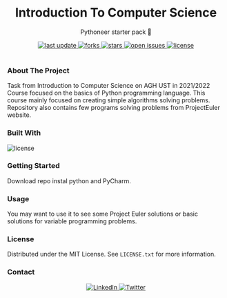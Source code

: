 <div align="center">
  
  <h1> Introduction To Computer Science </h1>
  <p> Pythoneer starter pack 🐍 </p>
  
  <div>
    <a href="">
      <img src="https://img.shields.io/github/last-commit/psp515/IntroductionToComputerScience" alt="last update" />
    </a>
    <a href="https://github.com/psp515/IntroductionToComputerScience/network/members">
      <img src="https://img.shields.io/github/forks/psp515/IntroductionToComputerScience" alt="forks" />
    </a>
    <a href="https://github.com/psp515/IntroductionToComputerScience/stargazers">
      <img src="https://img.shields.io/github/stars/psp515/IntroductionToComputerScience" alt="stars" />
    </a>
    <a href="https://github.com/psp515/IntroductionToComputerScience/issues/">
      <img src="https://img.shields.io/github/issues/psp515/IntroductionToComputerScience" alt="open issues" />
    </a>
    <a href="https://github.com/psp515/IntroductionToComputerScience/blob/master/LICENSE">
      <img src="https://img.shields.io/github/license/psp515/IntroductionToComputerScience" alt="license" />
    </a>
  </div>
</div>  

<br/>

### About The Project

Task from Introduction to Computer Science on AGH UST in 2021/2022
Course focused on the basics of Python programming language. This course mainly focused on creating simple algorithms solving problems.
Repository also contains few programs solving problems from ProjectEuler website.


### Built With

<div>
  <a>
    <img src="https://img.shields.io/badge/-Python-FFFFFF?logo=python" alt="license" />
  </a>
</div>


### Getting Started

Download repo instal python and PyCharm.

### Usage 

You may want to use it to see some Project Euler solutions or basic solutions for variable programming problems.

### License

Distributed under the MIT License. See `LICENSE.txt` for more information.

### Contact

<div align="center">
  <a href="https://www.linkedin.com/in/lukasz-psp515-kolber/">
    <img src="https://img.shields.io/badge/LinkedIn-0077B5?style=for-the-badge&logo=linkedin&logoColor=white" alt="LinkedIn" />
  </a>
  <a href="https://twitter.com/psp515">
    <img src="https://img.shields.io/badge/Twitter-1DA1F2?style=for-the-badge&logo=twitter&logoColor=white" alt="Twitter" />
  </a>
</div>
